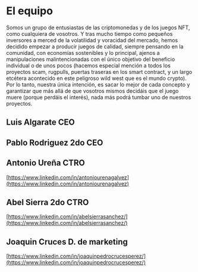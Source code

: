 # El equipo

Somos un grupo de entusiastas de las criptomonedas y de los juegos NFT, como cualquiera de vosotros. Y tras mucho tiempo como pequeños inversores a merced de la volatilidad y voracidad del mercado, hemos decidido empezar a producir juegos de calidad, siempre pensando en la comunidad, con economías sostenibles y lo principal, ajenos a manipulaciones malintencionadas con el único objetivo del beneficio individual o de unos pocos (hacemos especial mención a todos los proyectos scam, rugpulls, puertas traseras en los smart contract, y un largo etcétera acontecido en este peligroso wild west que es el mundo crypto). Por lo tanto, nuestra única intención, es sacar lo mejor de cada concepto y garantizar que más allá de que vosotros mismos decidáis que el juego muere (porque perdáis el interés), nada más podrá tumbar uno de nuestros proyectos.

## Luis Algarate CEO

## Pablo Rodriguez 2do CEO

## Antonio Ureña CTRO

[https://www.linkedin.com/in/antoniourenagalvez](https://www.linkedin.com/in/antoniourenagalvez)

## Abel Sierra 2do CTRO

[https://www.linkedin.com/in/abelsierrasanchez/](https://www.linkedin.com/in/abelsierrasanchez/)

## Joaquin Cruces D. de marketing

[https://www.linkedin.com/in/joaquinpedrocrucesperez/](https://www.linkedin.com/in/joaquinpedrocrucesperez/)
